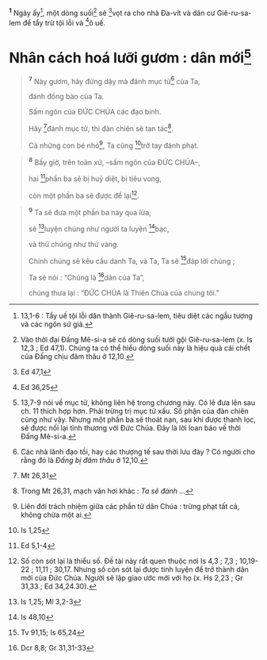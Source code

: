 <sup><b>1</b></sup> Ngày ấy[^1], một dòng suối[^2] sẽ [^1*]vọt ra cho nhà Đa-vít và dân cư Giê-ru-sa-lem để tẩy trừ tội lỗi và [^2*]ô uế.

# Nhân cách hoá lưỡi gươm : dân mới[^3]

> <sup><b>7</b></sup> Này gươm, hãy đứng dậy mà đánh mục tử[^4] của Ta,
> 
> đánh đồng bào của Ta.
> 
> Sấm ngôn của ĐỨC CHÚA các đạo binh.
> 
> Hãy [^3*]đánh mục tử, thì đàn chiên sẽ tan tác[^5].
> 
> Cả những con bé nhỏ[^6], Ta cũng [^4*]trở tay đánh phạt.
>


> <sup><b>8</b></sup> Bấy giờ, trên toàn xứ, –sấm ngôn của ĐỨC CHÚA–,
> 
> hai [^5*]phần ba sẽ bị huỷ diệt, bị tiêu vong,
> 
> còn một phần ba sẽ được để lại[^7].
>


> <sup><b>9</b></sup> Ta sẽ đưa một phần ba này qua lửa,
> 
> sẽ [^6*]luyện chúng như người ta luyện [^7*]bạc,
> 
> và thử chúng như thử vàng.
> 
> Chính chúng sẽ kêu cầu danh Ta, và Ta, Ta sẽ [^8*]đáp lời chúng ;
> 
> Ta sẽ nói : “Chúng là [^9*]dân của Ta”,
> 
> chúng thưa lại : “ĐỨC CHÚA là Thiên Chúa của chúng tôi.”
>

[^1]: 13,1-6 : Tẩy uế tội lỗi dân thành Giê-ru-sa-lem, tiêu diệt các ngẫu tượng và các ngôn sứ giả.
[^2]: Vào thời đại Đấng Mê-si-a sẽ có dòng suối tưới gội Giê-ru-sa-lem (x. Is 12,3 ; Ed 47,1). Chúng ta có thể hiểu dòng suối này là hiệu quả cái chết của Đấng chịu đâm thâu ở 12,10.
[^3]: 13,7-9 nói về mục tử, không liên hệ trong chương này. Có lẽ đưa lên sau ch. 11 thích hợp hơn. Phải trừng trị mục tử xấu. Số phận của đàn chiên cũng như vậy. Nhưng một phần ba sẽ thoát nạn, sau khi được thanh lọc, sẽ được nối lại tình thương với Đức Chúa. Đây là lời loan báo về thời Đấng Mê-si-a.
[^4]: Các nhà lãnh đạo tồi, hay các thượng tế sau thời lưu đày ? Có người cho rằng đó là <i>Đấng bị đâm thâu</i> ở 12,10.
[^5]: Trong Mt 26,31, mạch văn hơi khác : <i>Ta sẽ đánh ...</i>
[^6]: Liên đới trách nhiệm giữa các phần tử dân Chúa : trừng phạt tất cả, không chừa một ai.
[^7]: Số còn sót lại là thiểu số. Đề tài này rất quen thuộc nơi Is 4,3 ; 7,3 ; 10,19-22 ; 11,11 ; 30,17. Nhưng số còn sót lại được tinh luyện để trở thành dân mới của Đức Chúa. Người sẽ lập giao ước mới với họ (x. Hs 2,23 ; Gr 31,33 ; Ed 34,24.30).
[^1*]: Ed 47,1
[^2*]: Ed 36,25
[^3*]: Mt 26,31
[^4*]: Is 1,25
[^5*]: Ed 5,1-4
[^6*]: Is 1,25; Ml 3,2-3
[^7*]: Is 48,10
[^8*]: Tv 91,15; Is 65,24
[^9*]: Dcr 8,8; Gr 31,31-33
